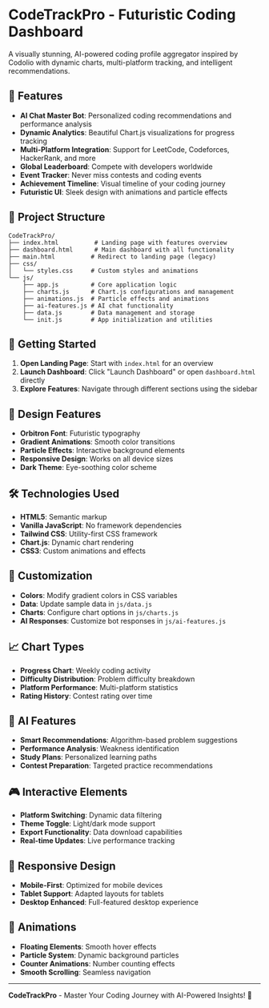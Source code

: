 # CodeTrackPro - Futuristic Coding Dashboard

A visually stunning, AI-powered coding profile aggregator inspired by Codolio with dynamic charts, multi-platform tracking, and intelligent recommendations.

## 🚀 Features

- **AI Chat Master Bot**: Personalized coding recommendations and performance analysis
- **Dynamic Analytics**: Beautiful Chart.js visualizations for progress tracking
- **Multi-Platform Integration**: Support for LeetCode, Codeforces, HackerRank, and more
- **Global Leaderboard**: Compete with developers worldwide
- **Event Tracker**: Never miss contests and coding events
- **Achievement Timeline**: Visual timeline of your coding journey
- **Futuristic UI**: Sleek design with animations and particle effects

## 📁 Project Structure

```
CodeTrackPro/
├── index.html          # Landing page with features overview
├── dashboard.html      # Main dashboard with all functionality
├── main.html          # Redirect to landing page (legacy)
├── css/
│   └── styles.css     # Custom styles and animations
└── js/
    ├── app.js         # Core application logic
    ├── charts.js      # Chart.js configurations and management
    ├── animations.js  # Particle effects and animations
    ├── ai-features.js # AI chat functionality
    ├── data.js        # Data management and storage
    └── init.js        # App initialization and utilities
```

## 🎯 Getting Started

1. **Open Landing Page**: Start with `index.html` for an overview
2. **Launch Dashboard**: Click "Launch Dashboard" or open `dashboard.html` directly
3. **Explore Features**: Navigate through different sections using the sidebar

## 🎨 Design Features

- **Orbitron Font**: Futuristic typography
- **Gradient Animations**: Smooth color transitions
- **Particle Effects**: Interactive background elements
- **Responsive Design**: Works on all device sizes
- **Dark Theme**: Eye-soothing color scheme

## 🛠 Technologies Used

- **HTML5**: Semantic markup
- **Vanilla JavaScript**: No framework dependencies
- **Tailwind CSS**: Utility-first CSS framework
- **Chart.js**: Dynamic chart rendering
- **CSS3**: Custom animations and effects

## 🔧 Customization

- **Colors**: Modify gradient colors in CSS variables
- **Data**: Update sample data in `js/data.js`
- **Charts**: Configure chart options in `js/charts.js`
- **AI Responses**: Customize bot responses in `js/ai-features.js`

## 📈 Chart Types

- **Progress Chart**: Weekly coding activity
- **Difficulty Distribution**: Problem difficulty breakdown
- **Platform Performance**: Multi-platform statistics
- **Rating History**: Contest rating over time

## 🤖 AI Features

- **Smart Recommendations**: Algorithm-based problem suggestions
- **Performance Analysis**: Weakness identification
- **Study Plans**: Personalized learning paths
- **Contest Preparation**: Targeted practice recommendations

## 🎮 Interactive Elements

- **Platform Switching**: Dynamic data filtering
- **Theme Toggle**: Light/dark mode support
- **Export Functionality**: Data download capabilities
- **Real-time Updates**: Live performance tracking

## 📱 Responsive Design

- **Mobile-First**: Optimized for mobile devices
- **Tablet Support**: Adapted layouts for tablets
- **Desktop Enhanced**: Full-featured desktop experience

## 🎪 Animations

- **Floating Elements**: Smooth hover effects
- **Particle System**: Dynamic background particles
- **Counter Animations**: Number counting effects
- **Smooth Scrolling**: Seamless navigation

---

**CodeTrackPro** - Master Your Coding Journey with AI-Powered Insights! 🚀
